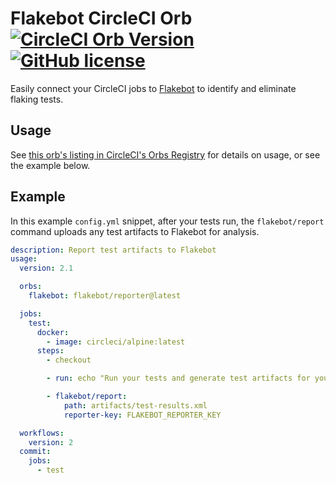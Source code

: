 # Flakebot CircleCI Orb [![CircleCI Orb Version](https://img.shields.io/badge/endpoint.svg?url=https://badges.circleci.io/orb/flakebot/reporter)](https://circleci.com/orbs/registry/orb/flakebot/reporter) [![GitHub license](https://img.shields.io/badge/license-MIT-blue.svg)](https://raw.githubusercontent.com/flakebot-inc/circleci-reporter/master/LICENSE)

Easily connect your CircleCI jobs to [Flakebot](https://flakebot.com) to identify and eliminate flaking tests.

## Usage

See [this orb's listing in CircleCI's Orbs Registry](https://circleci.com/orbs/registry/orb/flakebot/reporter) for details on usage, or see the example below.

## Example

In this example `config.yml` snippet, after your tests run, the `flakebot/report` command uploads any test artifacts to Flakebot for analysis.

```yaml
description: Report test artifacts to Flakebot
usage:
  version: 2.1

  orbs:
    flakebot: flakebot/reporter@latest

  jobs:
    test:
      docker:
        - image: circleci/alpine:latest
      steps:
        - checkout

        - run: echo "Run your tests and generate test artifacts for your test suite."

        - flakebot/report:
            path: artifacts/test-results.xml
            reporter-key: FLAKEBOT_REPORTER_KEY

  workflows:
    version: 2
  commit:
    jobs:
      - test
```
